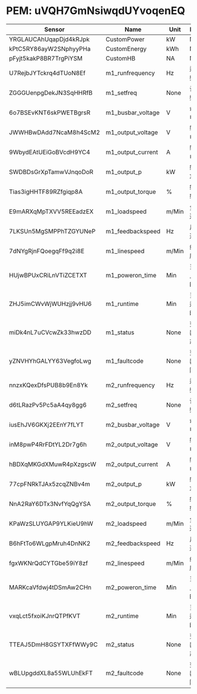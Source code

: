 # PEM: uVQH7GmNsiwqdUYvoqenEQ

|Sensor|Name|Unit|Desc|DisplayType|
|----|----|----|----|----|
|YRGLAUCAhUqapDjd4kRJpk|CustomPower|kW|None|num|
|kPtC5RY86ayW2SNphyyPHa|CustomEnergy|kWh|None|num|
|pFyjt5kakP8BR7TrgPiYSM|CustomHB|NA|None|num|
|U7RejbJYTckrq4dTUoN8Ef|m1_runfrequency|Hz|运行频率|num|
|ZGGGUenpgDekJN3SqHHRfB|m1_setfreq|None|设定频率|num|
|6o7BSEvKNT6skPWETBgrsR|m1_busbar_voltage|V|母线电压|line|
|JWWHBwDAdd7NcaM8h4ScM2|m1_output_voltage|V|输出电压|line|
|9WbydEAtUEiGoBVcdH9YC4|m1_output_current|A|输出电流|line|
|SWDBDsGrXpTamwVJnqoDoR|m1_output_p|kW|输出功率|line|
|Tias3igHHTF89RZfgiqp8A|m1_output_torque|%|输出转矩|line|
|E9mARXqMpTXVV5REEadzEX|m1_loadspeed|m/Min|负载速度|line|
|7LKSUn5MgSMPPhTZGYUNeP|m1_feedbackspeed|Hz|反馈速度|line|
|7dNYgRjnFQoegqFf9q2i8E|m1_linespeed|m/Min|线速度|line|
|HUjwBPUxCRiLnVTiZCETXT|m1_poweron_time|Min|当前上电时间|num|
|ZHJ5imCWvWjWUHzjj9vHU6|m1_runtime|Min|当前运行时间|num|
|miDk4nL7uCVcwZk33hwzDD|m1_status|None|变频器状态|num|
|yZNVHYhGALYY63VegfoLwg|m1_faultcode|None|变频器故障|num|
|nnzxKQexDfsPUB8b9En8Yk|m2_runfrequency|Hz|运行频率|num|
|d6tLRazPv5Pc5aA4qy8gg6|m2_setfreq|None|设定频率|num|
|iusEhJV6GKXj2EEnY7fLYT|m2_busbar_voltage|V|母线电压|line|
|inM8pwP4RrFDtYL2Dr7g6h|m2_output_voltage|V|输出电压|line|
|hBDXqMKGdXMuwR4pXzgscW|m2_output_current|A|输出电流|line|
|77cpFNRkTJAx5zcqZNBv4m|m2_output_p|kW|输出功率|line|
|NnA2RaY6DTx3NvfYqQgYSA|m2_output_torque|%|输出转矩|line|
|KPaWzSLUYGAP9YLKieU9hW|m2_loadspeed|m/Min|负载速度|line|
|B6hFtTo6WLgpMruh4DnNK2|m2_feedbackspeed|Hz|反馈速度|line|
|fgxWKNrQdCYTGbe59iY8zf|m2_linespeed|m/Min|线速度|line|
|MARKcaVfdwj4tDSmAw2CHn|m2_poweron_time|Min|当前上电时间|num|
|vxqLct5fxoiKJnrQTPfKVT|m2_runtime|Min|当前运行时间|num|
|TTEAJ5DmH8GSYTXFfWWy9C|m2_status|None|变频器状态|num|
|wBLUpgddXL8a55WLUhEkFT|m2_faultcode|None|变频器故障|num|
